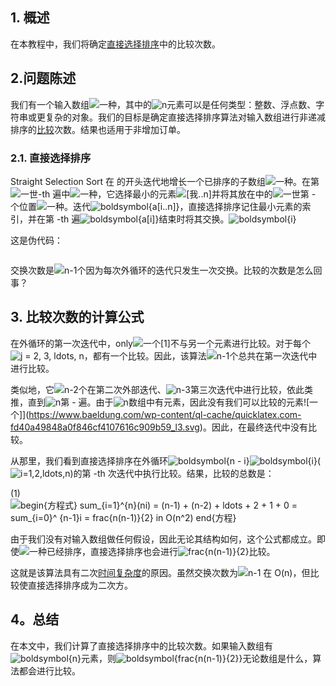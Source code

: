 ## 1. 概述

在本教程中，我们将确定[直接选择排序](https://www.baeldung.com/java-selection-sort)中的比较次数。

## 2.问题陈述

我们有一个输入数组![一种](https://www.baeldung.com/wp-content/ql-cache/quicklatex.com-0e55b0b3943237ccfc96979505679274_l3.svg)，其中的![n](https://www.baeldung.com/wp-content/ql-cache/quicklatex.com-ec4217f4fa5fcd92a9edceba0e708cf7_l3.svg)元素可以是任何类型：整数、浮点数、字符串或更复杂的对象。我们的目标是确定直接选择排序算法对输入数组进行非递减排序的[比较](https://www.baeldung.com/cs/choose-sorting-algorithm)次数。结果也适用于非增加订单。

### 2.1. 直接选择排序

Straight Selection Sort 在 的开头迭代地增长一个已排序的子数组![一种](https://www.baeldung.com/wp-content/ql-cache/quicklatex.com-0e55b0b3943237ccfc96979505679274_l3.svg)。在第![一世](https://www.baeldung.com/wp-content/ql-cache/quicklatex.com-31318c5dcb226c69e0818e5f7d2422b5_l3.svg)-th 遍中![一种](https://www.baeldung.com/wp-content/ql-cache/quicklatex.com-0e55b0b3943237ccfc96979505679274_l3.svg)，它选择最小的元素![[我..n]](https://www.baeldung.com/wp-content/ql-cache/quicklatex.com-a2a2d1dcbadfdd05193cf2ea8c868828_l3.svg)并将其放在中的![一世](https://www.baeldung.com/wp-content/ql-cache/quicklatex.com-31318c5dcb226c69e0818e5f7d2422b5_l3.svg)第 - 个位置![一种](https://www.baeldung.com/wp-content/ql-cache/quicklatex.com-0e55b0b3943237ccfc96979505679274_l3.svg)。迭代![boldsymbol{a[i..n]}](https://www.baeldung.com/wp-content/ql-cache/quicklatex.com-93b7ed1ff09f1cde5e3dd238bd615f31_l3.svg)，直接选择排序记住最小元素的索引，并在第 -th 遍![boldsymbol{a[i]}](https://www.baeldung.com/wp-content/ql-cache/quicklatex.com-0c7c3aa27609d5acf6969a5d76068630_l3.svg)结束时将其交换。![boldsymbol{i}](https://www.baeldung.com/wp-content/ql-cache/quicklatex.com-879a961f3662ed2933917d5e76281cd1_l3.svg)

这是伪代码：

```

```

交换次数是![n-1个](https://www.baeldung.com/wp-content/ql-cache/quicklatex.com-3fd905b384548c9de7011828b88081d5_l3.svg)因为每次外循环的迭代只发生一次交换。比较的次数是怎么回事？

## 3. 比较次数的计算公式

在外循环的第一次迭代中，only![一个[1]](https://www.baeldung.com/wp-content/ql-cache/quicklatex.com-ef009c98606192d9d4f16baa2a84ff14_l3.svg)不与另一个元素进行比较。对于每个![j = 2, 3, ldots, n](https://www.baeldung.com/wp-content/ql-cache/quicklatex.com-e168c73c85d07ef9b82efa9648982f76_l3.svg)，都有一个比较。因此，该算法![n-1个](https://www.baeldung.com/wp-content/ql-cache/quicklatex.com-3fd905b384548c9de7011828b88081d5_l3.svg)总共在第一次迭代中进行比较。

类似地，它![n-2个](https://www.baeldung.com/wp-content/ql-cache/quicklatex.com-e3be102976a482bee223b4d842153f6a_l3.svg)在第二次外部迭代、![n-3](https://www.baeldung.com/wp-content/ql-cache/quicklatex.com-d481f293712daf2c64e081e9f1b85413_l3.svg)第三次迭代中进行比较，依此类推，直到![n](https://www.baeldung.com/wp-content/ql-cache/quicklatex.com-ec4217f4fa5fcd92a9edceba0e708cf7_l3.svg)第 - 遍。由于![n](https://www.baeldung.com/wp-content/ql-cache/quicklatex.com-ec4217f4fa5fcd92a9edceba0e708cf7_l3.svg)数组中有元素，因此没有我们可以比较的元素![一个]](https://www.baeldung.com/wp-content/ql-cache/quicklatex.com-fd40a49848a0f846cf4107616c909b59_l3.svg)。因此，在最终迭代中没有比较。

从那里，我们看到直接选择排序在外循环![boldsymbol{n - i}](https://www.baeldung.com/wp-content/ql-cache/quicklatex.com-58699bdc95716a872d97bdab77395377_l3.svg)![boldsymbol{i}](https://www.baeldung.com/wp-content/ql-cache/quicklatex.com-879a961f3662ed2933917d5e76281cd1_l3.svg)( ![i=1,2,ldots,n](https://www.baeldung.com/wp-content/ql-cache/quicklatex.com-ec1d64078bb51ff0f7477061edd0dbb2_l3.svg))的第 -th 次迭代中执行比较。结果，比较的总数是：

(1) ![begin{方程式} sum_{i=1}^{n}(ni) = (n-1) + (n-2) + ldots + 2 + 1 + 0 = sum_{i=0}^ {n-1}i = frac{n(n-1)}{2} in O(n^2) end{方程}](https://www.baeldung.com/wp-content/ql-cache/quicklatex.com-88ad224ca1e7e0997bcd78446845b43b_l3.svg)

由于我们没有对输入数组做任何假设，因此无论其结构如何，这个公式都成立。即使![一种](https://www.baeldung.com/wp-content/ql-cache/quicklatex.com-0e55b0b3943237ccfc96979505679274_l3.svg)已经排序，直接选择排序也会进行![frac{n(n-1)}{2}](https://www.baeldung.com/wp-content/ql-cache/quicklatex.com-8b8a1279c8f5ccccb9a2707ba70cce52_l3.svg)比较。

这就是该算法具有二次[时间复杂度](https://www.baeldung.com/cs/time-vs-space-complexity)的原因。虽然交换次数为![n-1 在 O(n)](https://www.baeldung.com/wp-content/ql-cache/quicklatex.com-a38a7c05273c76405b72f9fc4300d1c8_l3.svg)，但比较使直接选择排序成为二次方。

## 4。总结

在本文中，我们计算了直接选择排序中的比较次数。如果输入数组有![boldsymbol{n}](https://www.baeldung.com/wp-content/ql-cache/quicklatex.com-33807c51cda3a8b6397f854effb8c2d3_l3.svg)元素，则![boldsymbol{frac{n(n-1)}{2}}](https://www.baeldung.com/wp-content/ql-cache/quicklatex.com-df2074806a14071f27442a8b5f09e85b_l3.svg)无论数组是什么，算法都会进行比较。
